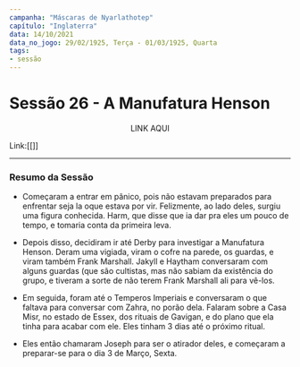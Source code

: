 ```yaml
---
campanha: "Máscaras de Nyarlathotep"
capítulo: "Inglaterra"
data: 14/10/2021
data_no_jogo: 29/02/1925, Terça - 01/03/1925, Quarta
tags: 
- sessão
---
```

# Sessão 26 - A Manufatura Henson

<div align="center">LINK AQUI</div>

Link:[[]]

---
### Resumo da Sessão
- Começaram a entrar em pânico, pois não estavam preparados para enfrentar seja la oque estava por vir. Felizmente, ao lado deles, surgiu uma figura conhecida. Harm, que disse que ia dar pra eles um pouco de tempo, e tomaria conta da primeira leva.

- Depois disso, decidiram ir até Derby para investigar a Manufatura Henson. Deram uma vigiada, viram o cofre na parede, os guardas, e viram também Frank Marshall. Jakyll e Haytham conversaram com alguns guardas (que são cultistas, mas não sabiam da existência do grupo, e tiveram a sorte de não terem Frank Marshall ali para vê-los.

- Em seguida, foram até o Temperos Imperiais e conversaram o que faltava para conversar com Zahra, no porão dela. Falaram sobre a Casa Misr, no estado de Essex, dos rituais de Gavigan, e do plano que ela tinha para acabar com ele. Eles tinham 3 dias até o próximo ritual.

- Eles então chamaram Joseph para ser o atirador deles, e começaram a preparar-se para o dia 3 de Março, Sexta.


